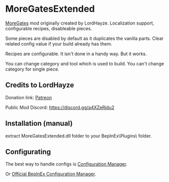 # MoreGatesExtended
[MoreGates](https://www.nexusmods.com/valheim/mods/1087) mod originally created by LordHayze. Localization support, configurable recipes, disableable pieces.

Some pieces are disabled by default as it duplicates the vanilla parts. Clear related config value if your build already has them.

Recipes are configurable. It isn't done in a handy way. But it works.

You can change category and tool which is used to build. You can't change category for single piece.

## Credits to LordHayze

Donation link: [Patreon](https://www.patreon.com/lordhayze)

Public Mod Discord:
https://discord.gg/a4XZeRjdu2

## Installation (manual)
extract MoreGatesExtended.dll folder to your BepInEx\Plugins\ folder.

## Configurating
The best way to handle configs is [Configuration Manager](https://thunderstore.io/c/valheim/p/shudnal/ConfigurationManager/).

Or [Official BepInEx Configuration Manager](https://valheim.thunderstore.io/package/Azumatt/Official_BepInEx_ConfigurationManager/).